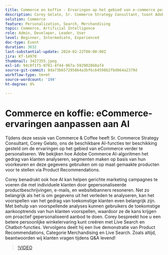 ```yaml
---
title: Commerce en koffie - Ervaringen op het gebied van e-commerce personaliseren met AI
description: Corey Gelato, Sr. Commerce Strategy Consultant, toont Adobe Commerce-instrumenten die door AI worden aangestuurd, waaronder voorspellende analyses, productaanbevelingen, Live Search en chatbots, om de persoonlijke ervaringen op het gebied van e-commerce en gerichte marketingcampagnes te verbeteren.
solution: Commerce
feature: Personalization, Search, Merchandising
topic: Commerce, Artificial Intelligence
role: Admin, Developer, Leader, User
level: Beginner, Intermediate, Experienced
doc-type: Event
duration: 3632
last-substantial-update: 2024-02-22T00:00:00Z
jira: KT-14970
thumbnail: 3427355.jpeg
exl-id: 94c0f1f5-0781-4f44-967a-5929028b8af4
source-git-commit: 8da73b657295864a3bf6c64598b2fbd664a2379d
workflow-type: tm+mt
source-wordcount: '194'
ht-degree: 0%

---
```


# Commerce en koffie: eCommerce-ervaringen aanpassen aan AI

Tijdens deze sessie van Commerce &amp; Coffee heeft Sr. Commerce Strategy Consultant, Corey Gelato, ons de beschikbare AI-functies ter beschikking gesteld om de ervaringen op het gebied van eCommerce verder te personaliseren. We bekijken hoe Adobe Commerce AI-algoritmen het gedrag van klanten analyseren, segmenten maken op basis van hun voorkeuren en deze gegevens gebruiken om op maat gemaakte producten voor te stellen via Product Recommendations.

Corey benadrukt ook hoe AI kan helpen gerichte marketing campagnes te voeren die met individuele klanten door gepersonaliseerde productbeschrijvingen, e-mails, en websitebanners resoneren. Net zo belangrijk als het is om gegevens uit het verleden te analyseren, kan het voorspellen van het gedrag van toekomstige klanten even belangrijk zijn. Met behulp van voorspellende analyses kunnen gebruikers de toekomstige aankooptrends van hun klanten voorspellen, waardoor ze de kans krijgen om proactief gepersonaliseerd aanbod te doen. Corey bespreekt hoe u een betere persoonlijke winkelervaring kunt creëren met Live Search en Chatbot-functies. Vervolgens deelt hij een live demonstratie van Product Recommendations, Categorie Merchandising en Live Search. Zoals altijd, beantwoorden wij klanten vragen tijdens Q&amp;A levend!

>[!VIDEO](https://video.tv.adobe.com/v/3427493/?learn=on)
